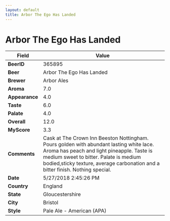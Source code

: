 ```yaml
---
layout: default
title: Arbor The Ego Has Landed
---
```


# Arbor The Ego Has Landed

| Field         | Value     |
|---------------|-----------|
| **BeerID** | 365895 |
| **Beer** | Arbor The Ego Has Landed |
| **Brewer** | Arbor Ales |
| **Aroma** | 7.0 |
| **Appearance** | 4.0 |
| **Taste** | 6.0 |
| **Palate** | 4.0 |
| **Overall** | 12.0 |
| **MyScore** | 3.3 |
| **Comments** | Cask at The Crown Inn Beeston Nottingham. Pours golden with abundant lasting white lace. Aroma has peach and light pineapple. Taste is medium sweet to bitter. Palate is medium bodied,sticky texture, average carbonation and a bitter finish. Nothing special. |
| **Date** | 5/27/2018 2:45:26 PM |
| **Country** | England |
| **State** | Gloucestershire |
| **City** | Bristol |
| **Style** | Pale Ale - American (APA) |
